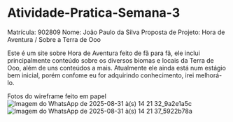 ﻿# Atividade-Pratica-Semana-3

Matrícula: 902809
Nome: João Paulo da Silva
Proposta de Projeto: Hora de Aventura / Sobre a Terra de Ooo

Este é um site sobre Hora de Aventura feito de fã para fã, ele inclui principalmente conteúdo sobre os diversos biomas e locais da Terra de Ooo, além de uns conteúdos a mais. 
Atualmente ele ainda está num estágio bem inicial, porém confome eu for adquirindo conhecimento, irei melhorá-lo.

Fotos do wireframe feito em papel
![Imagem do WhatsApp de 2025-08-31 à(s) 14 21 32_9a2e1a5c](https://github.com/user-attachments/assets/6becab17-f2f0-4e0f-92f9-fc0a6badfbf4)
![Imagem do WhatsApp de 2025-08-31 à(s) 14 21 37_5922b78a](https://github.com/user-attachments/assets/07e8416c-0fdc-4019-8e77-44ca2cad3fa9)
